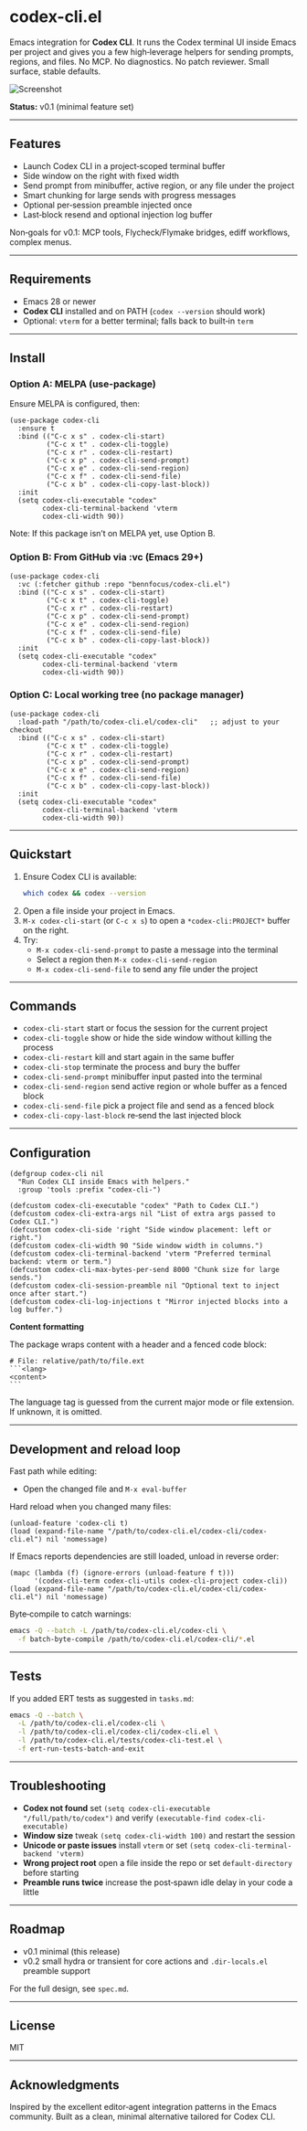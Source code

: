 # codex-cli.el

Emacs integration for **Codex CLI**. It runs the Codex terminal UI inside Emacs per project and gives you a few high‑leverage helpers for sending prompts, regions, and files. No MCP. No diagnostics. No patch reviewer. Small surface, stable defaults.

![Screenshot](./screenshot.png)

**Status:** v0.1 (minimal feature set)

---

## Features

- Launch Codex CLI in a project‑scoped terminal buffer
- Side window on the right with fixed width
- Send prompt from minibuffer, active region, or any file under the project
- Smart chunking for large sends with progress messages
- Optional per‑session preamble injected once
- Last‑block resend and optional injection log buffer

Non‑goals for v0.1: MCP tools, Flycheck/Flymake bridges, ediff workflows, complex menus.

---

## Requirements

- Emacs 28 or newer
- **Codex CLI** installed and on PATH (`codex --version` should work)
- Optional: `vterm` for a better terminal; falls back to built‑in `term`

---

## Install

### Option A: MELPA (use-package)

Ensure MELPA is configured, then:

```elisp
(use-package codex-cli
  :ensure t
  :bind (("C-c x s" . codex-cli-start)
         ("C-c x t" . codex-cli-toggle)
         ("C-c x r" . codex-cli-restart)
         ("C-c x p" . codex-cli-send-prompt)
         ("C-c x e" . codex-cli-send-region)
         ("C-c x f" . codex-cli-send-file)
         ("C-c x b" . codex-cli-copy-last-block))
  :init
  (setq codex-cli-executable "codex"
        codex-cli-terminal-backend 'vterm
        codex-cli-width 90))
```

Note: If this package isn’t on MELPA yet, use Option B.

### Option B: From GitHub via :vc (Emacs 29+)

```elisp
(use-package codex-cli
  :vc (:fetcher github :repo "bennfocus/codex-cli.el")
  :bind (("C-c x s" . codex-cli-start)
         ("C-c x t" . codex-cli-toggle)
         ("C-c x r" . codex-cli-restart)
         ("C-c x p" . codex-cli-send-prompt)
         ("C-c x e" . codex-cli-send-region)
         ("C-c x f" . codex-cli-send-file)
         ("C-c x b" . codex-cli-copy-last-block))
  :init
  (setq codex-cli-executable "codex"
        codex-cli-terminal-backend 'vterm
        codex-cli-width 90))
```

### Option C: Local working tree (no package manager)

```elisp
(use-package codex-cli
  :load-path "/path/to/codex-cli.el/codex-cli"   ;; adjust to your checkout
  :bind (("C-c x s" . codex-cli-start)
         ("C-c x t" . codex-cli-toggle)
         ("C-c x r" . codex-cli-restart)
         ("C-c x p" . codex-cli-send-prompt)
         ("C-c x e" . codex-cli-send-region)
         ("C-c x f" . codex-cli-send-file)
         ("C-c x b" . codex-cli-copy-last-block))
  :init
  (setq codex-cli-executable "codex"
        codex-cli-terminal-backend 'vterm
        codex-cli-width 90))
```

---

## Quickstart

1. Ensure Codex CLI is available:
   ```bash
   which codex && codex --version
   ```
2. Open a file inside your project in Emacs.
3. `M-x codex-cli-start` (or `C-c x s`) to open a `*codex-cli:PROJECT*` buffer on the right.
4. Try:
   - `M-x codex-cli-send-prompt` to paste a message into the terminal
   - Select a region then `M-x codex-cli-send-region`
   - `M-x codex-cli-send-file` to send any file under the project

---

## Commands

- `codex-cli-start` start or focus the session for the current project
- `codex-cli-toggle` show or hide the side window without killing the process
- `codex-cli-restart` kill and start again in the same buffer
- `codex-cli-stop` terminate the process and bury the buffer
- `codex-cli-send-prompt` minibuffer input pasted into the terminal
- `codex-cli-send-region` send active region or whole buffer as a fenced block
- `codex-cli-send-file` pick a project file and send as a fenced block
- `codex-cli-copy-last-block` re‑send the last injected block

---

## Configuration

```elisp
(defgroup codex-cli nil
  "Run Codex CLI inside Emacs with helpers."
  :group 'tools :prefix "codex-cli-")

(defcustom codex-cli-executable "codex" "Path to Codex CLI.")
(defcustom codex-cli-extra-args nil "List of extra args passed to Codex CLI.")
(defcustom codex-cli-side 'right "Side window placement: left or right.")
(defcustom codex-cli-width 90 "Side window width in columns.")
(defcustom codex-cli-terminal-backend 'vterm "Preferred terminal backend: vterm or term.")
(defcustom codex-cli-max-bytes-per-send 8000 "Chunk size for large sends.")
(defcustom codex-cli-session-preamble nil "Optional text to inject once after start.")
(defcustom codex-cli-log-injections t "Mirror injected blocks into a log buffer.")
```

**Content formatting**

The package wraps content with a header and a fenced code block:

````
# File: relative/path/to/file.ext
```<lang>
<content>
```
````

The language tag is guessed from the current major mode or file extension. If unknown, it is omitted.

---

## Development and reload loop

Fast path while editing:

- Open the changed file and `M-x eval-buffer`

Hard reload when you changed many files:

```elisp
(unload-feature 'codex-cli t)
(load (expand-file-name "/path/to/codex-cli.el/codex-cli/codex-cli.el") nil 'nomessage)
```

If Emacs reports dependencies are still loaded, unload in reverse order:

```elisp
(mapc (lambda (f) (ignore-errors (unload-feature f t)))
      '(codex-cli-term codex-cli-utils codex-cli-project codex-cli))
(load (expand-file-name "/path/to/codex-cli.el/codex-cli/codex-cli.el") nil 'nomessage)
```

Byte‑compile to catch warnings:

```bash
emacs -Q --batch -L /path/to/codex-cli.el/codex-cli \
  -f batch-byte-compile /path/to/codex-cli.el/codex-cli/*.el
```

---

## Tests

If you added ERT tests as suggested in `tasks.md`:

```bash
emacs -Q --batch \
  -L /path/to/codex-cli.el/codex-cli \
  -l /path/to/codex-cli.el/codex-cli/codex-cli.el \
  -l /path/to/codex-cli.el/tests/codex-cli-test.el \
  -f ert-run-tests-batch-and-exit
```

---

## Troubleshooting

- **Codex not found** set `(setq codex-cli-executable "/full/path/to/codex")` and verify `(executable-find codex-cli-executable)`
- **Window size** tweak `(setq codex-cli-width 100)` and restart the session
- **Unicode or paste issues** install `vterm` or set `(setq codex-cli-terminal-backend 'vterm)`
- **Wrong project root** open a file inside the repo or set `default-directory` before starting
- **Preamble runs twice** increase the post‑spawn idle delay in your code a little

---

## Roadmap

- v0.1 minimal (this release)
- v0.2 small hydra or transient for core actions and `.dir-locals.el` preamble support

For the full design, see `spec.md`.

---

## License

MIT

---

## Acknowledgments

Inspired by the excellent editor‑agent integration patterns in the Emacs community. Built as a clean, minimal alternative tailored for Codex CLI.
